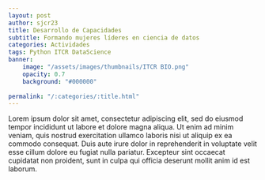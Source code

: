 ```yaml
---
layout: post
author: sjcr23
title: Desarrollo de Capacidades
subtitle: Formando mujeres líderes en ciencia de datos
categories: Actividades
tags: Python ITCR DataScience
banner: 
    image: "/assets/images/thumbnails/ITCR BIO.png"
    opacity: 0.7
    background: "#000000"
    
permalink: "/:categories/:title.html"
---
```


Lorem ipsum dolor sit amet, consectetur adipiscing elit, sed do eiusmod tempor incididunt ut labore et dolore magna aliqua. Ut enim ad minim veniam, quis nostrud exercitation ullamco laboris nisi ut aliquip ex ea commodo consequat. Duis aute irure dolor in reprehenderit in voluptate velit esse cillum dolore eu fugiat nulla pariatur. Excepteur sint occaecat cupidatat non proident, sunt in culpa qui officia deserunt mollit anim id est laborum.
